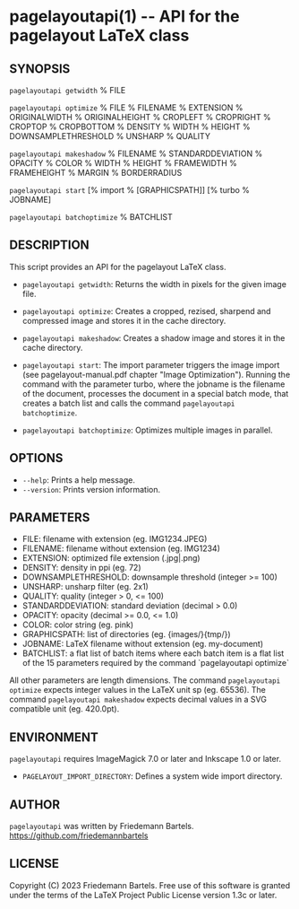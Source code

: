 pagelayoutapi(1) -- API for the pagelayout LaTeX class
====

## SYNOPSIS

`pagelayoutapi getwidth` % FILE

`pagelayoutapi optimize` % FILE % FILENAME % EXTENSION % ORIGINALWIDTH % ORIGINALHEIGHT % CROPLEFT % CROPRIGHT % CROPTOP % CROPBOTTOM % DENSITY % WIDTH % HEIGHT % DOWNSAMPLETHRESHOLD % UNSHARP % QUALITY

`pagelayoutapi makeshadow` % FILENAME % STANDARDDEVIATION % OPACITY % COLOR % WIDTH % HEIGHT % FRAMEWIDTH % FRAMEHEIGHT % MARGIN % BORDERRADIUS

`pagelayoutapi start` [% import % [GRAPHICSPATH]] [% turbo % JOBNAME]

`pagelayoutapi batchoptimize` % BATCHLIST

## DESCRIPTION

This script provides an API for the pagelayout LaTeX class.

* `pagelayoutapi getwidth`:
    Returns the width in pixels for the given image file.

* `pagelayoutapi optimize`:
    Creates a cropped, rezised, sharpend and compressed image and stores it in the cache directory.

* `pagelayoutapi makeshadow`:
    Creates a shadow image and stores it in the cache directory.

* `pagelayoutapi start`:
    The import parameter triggers the image import (see pagelayout-manual.pdf chapter "Image Optimization").
    Running the command with the parameter turbo, where the jobname is the filename of the document, processes the document in a special batch mode, that creates a batch list and calls the command `pagelayoutapi batchoptimize`.

* `pagelayoutapi batchoptimize`:
    Optimizes multiple images in parallel.

## OPTIONS

* `--help`:
    Prints a help message.
* `--version`:
    Prints version information.

## PARAMETERS

* FILE:
     filename with extension (eg. IMG1234.JPEG)
* FILENAME:
     filename without extension (eg. IMG1234)
* EXTENSION:
     optimized file extension (.jpg|.png)
* DENSITY:
     density in ppi (eg. 72)
* DOWNSAMPLETHRESHOLD:
     downsample threshold (integer >= 100)
* UNSHARP:
     unsharp filter (eg. 2x1)
* QUALITY:
     quality (integer > 0, <= 100)
* STANDARDDEVIATION:
     standard deviation (decimal > 0.0)
* OPACITY:
     opacity (decimal >= 0.0, <= 1.0)
* COLOR:
     color string (eg. pink)
* GRAPHICSPATH:
     list of directories (eg. {images/}{tmp/})
* JOBNAME:
     LaTeX filename without extension (eg. my-document)
* BATCHLIST:
     a flat list of batch items where each batch item is a flat list of the 15 parameters required by the command \`pagelayoutapi optimize\`

All other parameters are length dimensions. The command `pagelayoutapi optimize` expects integer values in the LaTeX unit sp (eg. 65536). The command `pagelayoutapi makeshadow` expects decimal values in a SVG compatible unit (eg. 420.0pt).

## ENVIRONMENT

`pagelayoutapi` requires ImageMagick 7.0 or later and Inkscape 1.0 or later.

* `PAGELAYOUT_IMPORT_DIRECTORY`:
    Defines a system wide import directory.

## AUTHOR

`pagelayoutapi` was written by Friedemann Bartels. <https://github.com/friedemannbartels>

## LICENSE

Copyright (C) 2023 Friedemann Bartels. Free use of this software is granted under the terms of the LaTeX Project Public License version 1.3c or later.

